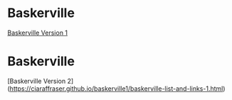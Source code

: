 # Baskerville

[Baskerville Version 1](https://ciaraffraser.github.io/baskerville1/baskerville-1.html)

# Baskerville

[Baskerville Version 2] (https://ciaraffraser.github.io/baskerville1/baskerville-list-and-links-1.html)

